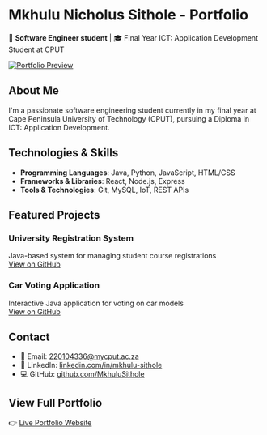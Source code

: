 # Mkhulu Nicholus Sithole - Portfolio

🚀 **Software Engineer student** | 🎓 Final Year ICT: Application Development Student at CPUT

[![Portfolio Preview](https://via.placeholder.com/800x400?text=Portfolio+Preview)](https://your-portfolio-url.com)

## About Me
I'm a passionate software engineering student currently in my final year at Cape Peninsula University of Technology (CPUT), pursuing a Diploma in ICT: Application Development.

## Technologies & Skills
- **Programming Languages**: Java, Python, JavaScript, HTML/CSS
- **Frameworks & Libraries**: React, Node.js, Express
- **Tools & Technologies**: Git, MySQL, IoT, REST APIs

## Featured Projects
### University Registration System
Java-based system for managing student course registrations  
[View on GitHub](https://github.com/MkhuluSithole/ADP2_TERM4_PRESENTATION.git)

### Car Voting Application
Interactive Java application for voting on car models  
[View on GitHub](https://github.com/MkhuluSithole/ADP262S-Final-Assignment.git)

## Contact
- 📧 Email: [220104336@mycput.ac.za](mailto:220104336@mycput.ac.za)
- 💼 LinkedIn: [linkedin.com/in/mkhulu-sithole](https://www.linkedin.com/in/mkhulu-sithole)
- 💻 GitHub: [github.com/MkhuluSithole](https://github.com/MkhuluSithole)

## View Full Portfolio
👉 [Live Portfolio Website](file:///C:/Users/Mkhulu%20Nicholus/OneDrive/Desktop/MN-Sithole/index.html)

